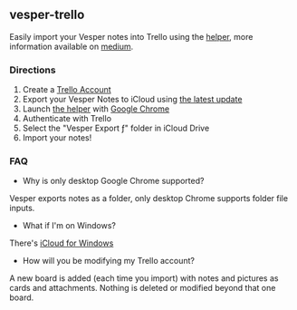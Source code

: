 ## vesper-trello

Easily import your Vesper notes into Trello using the [helper](https://rajington.github.io/vesper-trello/), more information available on [medium](https://medium.com/@rajington/vesper-trello-168732c63d97).

### Directions

1. Create a [Trello Account](https://trello.com/)
2. Export your Vesper Notes to iCloud using [the latest update](https://itunes.apple.com/us/app/vesper/id655895325?mt=8)
3. Launch [the helper](https://rajington.github.io/vesper-trello/) with [Google Chrome](https://www.google.com/chrome/browser/desktop/index.html)
4. Authenticate with Trello
5. Select the "Vesper Export ƒ" folder in iCloud Drive
6. Import your notes!

### FAQ

- Why is only desktop Google Chrome supported?

Vesper exports notes as a folder, only desktop Chrome supports folder file inputs.

- What if I'm on Windows?

There's [iCloud for Windows](https://support.apple.com/en-us/HT204283)

- How will you be modifying my Trello account?

A new board is added (each time you import) with notes and pictures as cards and attachments. Nothing is deleted or modified beyond that one board.
